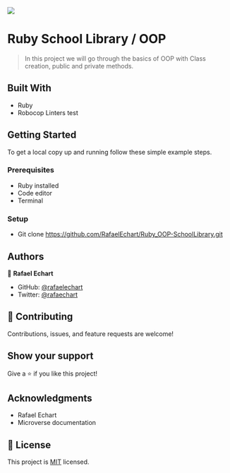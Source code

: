 ![](https://img.shields.io/badge/Microverse-blueviolet)

# Ruby School Library / OOP

> In this project we will go through the basics of OOP with Class creation, public and private methods.

## Built With

- Ruby
- Robocop Linters test


## Getting Started

To get a local copy up and running follow these simple example steps.

### Prerequisites

- Ruby installed
- Code editor
- Terminal

### Setup

- Git clone https://github.com/RafaelEchart/Ruby_OOP-SchoolLibrary.git


## Authors

👤 **Rafael Echart**

- GitHub: [@rafaelechart](https://github.com/rafaelechart)
- Twitter: [@rafaechart](https://twitter.com/rafaechart)


## 🤝 Contributing

Contributions, issues, and feature requests are welcome!


## Show your support

Give a ⭐️ if you like this project!

## Acknowledgments

- Rafael Echart
- Microverse documentation

## 📝 License

This project is [MIT](./MIT.md) licensed.
